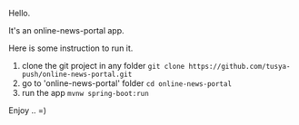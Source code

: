 Hello.

It's an online-news-portal app.

Here is some instruction to run it.

1. clone the git project in any folder `git clone https://github.com/tusya-push/online-news-portal.git`
2. go to 'online-news-portal' folder `cd online-news-portal`
3. run the app `mvnw spring-boot:run`

Enjoy .. =)